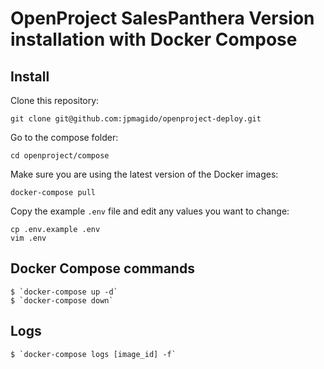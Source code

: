 # OpenProject SalesPanthera Version installation with Docker Compose

## Install

Clone this repository:

    git clone git@github.com:jpmagido/openproject-deploy.git

Go to the compose folder: 

    cd openproject/compose

Make sure you are using the latest version of the Docker images:

    docker-compose pull

Copy the example `.env` file and edit any values you want to change:

    cp .env.example .env
    vim .env

## Docker Compose commands

    $ `docker-compose up -d`  
    $ `docker-compose down`

## Logs

    $ `docker-compose logs [image_id] -f`
